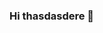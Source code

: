 ### Hi thasdasdere 👋

<!--
**Ilovejam/Ilovejam** is a ✨ _special_ ✨ repository because its `README.md` (this file) appears on your GitHub profile.

Here are some ideas to get you started:

- 🔭 I’m currently working on functional programming.
- 🌱 I’m currently learning Natural Language Processing
- 👯 I’m looking to collaborate on new exciting projects.
- 💬 Ask me about if I join your team to make it up!
- 📫 How to reach me: omelihtolunay@gmail.com or https://ilovejam.github.io/
- 😄 Pronouns: Ilovejam
-->
